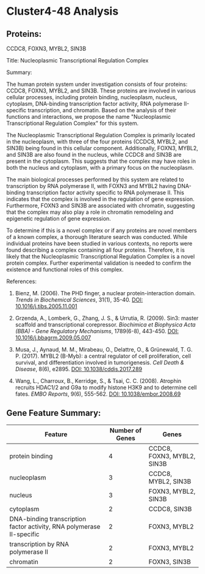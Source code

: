 # Cluster4-48 Analysis

## Proteins: 

CCDC8, FOXN3, MYBL2, SIN3B

Title: Nucleoplasmic Transcriptional Regulation Complex

Summary:

The human protein system under investigation consists of four proteins: CCDC8, FOXN3, MYBL2, and SIN3B. These proteins are involved in various cellular processes, including protein binding, nucleoplasm, nucleus, cytoplasm, DNA-binding transcription factor activity, RNA polymerase II-specific transcription, and chromatin. Based on the analysis of their functions and interactions, we propose the name "Nucleoplasmic Transcriptional Regulation Complex" for this system.

The Nucleoplasmic Transcriptional Regulation Complex is primarily located in the nucleoplasm, with three of the four proteins (CCDC8, MYBL2, and SIN3B) being found in this cellular component. Additionally, FOXN3, MYBL2, and SIN3B are also found in the nucleus, while CCDC8 and SIN3B are present in the cytoplasm. This suggests that the complex may have roles in both the nucleus and cytoplasm, with a primary focus on the nucleoplasm.

The main biological processes performed by this system are related to transcription by RNA polymerase II, with FOXN3 and MYBL2 having DNA-binding transcription factor activity specific to RNA polymerase II. This indicates that the complex is involved in the regulation of gene expression. Furthermore, FOXN3 and SIN3B are associated with chromatin, suggesting that the complex may also play a role in chromatin remodeling and epigenetic regulation of gene expression.

To determine if this is a novel complex or if any proteins are novel members of a known complex, a thorough literature search was conducted. While individual proteins have been studied in various contexts, no reports were found describing a complex containing all four proteins. Therefore, it is likely that the Nucleoplasmic Transcriptional Regulation Complex is a novel protein complex. Further experimental validation is needed to confirm the existence and functional roles of this complex.

References:

1. Bienz, M. (2006). The PHD finger, a nuclear protein-interaction domain. *Trends in Biochemical Sciences*, 31(1), 35-40. [DOI: 10.1016/j.tibs.2005.11.001](https://doi.org/10.1016/j.tibs.2005.11.001)

2. Grzenda, A., Lomberk, G., Zhang, J. S., & Urrutia, R. (2009). Sin3: master scaffold and transcriptional corepressor. *Biochimica et Biophysica Acta (BBA) - Gene Regulatory Mechanisms*, 1789(6-8), 443-450. [DOI: 10.1016/j.bbagrm.2009.05.007](https://doi.org/10.1016/j.bbagrm.2009.05.007)

3. Musa, J., Aynaud, M. M., Mirabeau, O., Delattre, O., & Grünewald, T. G. P. (2017). MYBL2 (B-Myb): a central regulator of cell proliferation, cell survival, and differentiation involved in tumorigenesis. *Cell Death & Disease*, 8(6), e2895. [DOI: 10.1038/cddis.2017.289](https://doi.org/10.1038/cddis.2017.289)

4. Wang, L., Charroux, B., Kerridge, S., & Tsai, C. C. (2008). Atrophin recruits HDAC1/2 and G9a to modify histone H3K9 and to determine cell fates. *EMBO Reports*, 9(6), 555-562. [DOI: 10.1038/embor.2008.69](https://doi.org/10.1038/embor.2008.69)

## Gene Feature Summary: 

| Feature | Number of Genes | Genes |
| --- | --- | --- |
| protein binding | 4 | CCDC8, FOXN3, MYBL2, SIN3B |
| nucleoplasm | 3 | CCDC8, MYBL2, SIN3B |
| nucleus | 3 | FOXN3, MYBL2, SIN3B |
| cytoplasm | 2 | CCDC8, SIN3B |
| DNA-binding transcription factor activity, RNA polymerase II-specific | 2 | FOXN3, MYBL2 |
|  transcription by RNA polymerase II | 2 | FOXN3, MYBL2 |
| chromatin | 2 | FOXN3, SIN3B |

